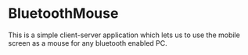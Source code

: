 # BluetoothMouse
This is a simple client-server application which lets us to use the mobile screen as a mouse for any bluetooth enabled PC.

